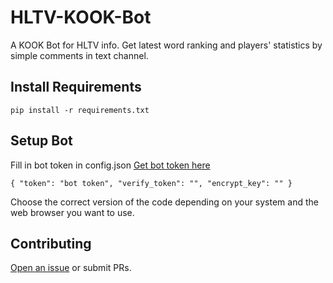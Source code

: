 # HLTV-KOOK-Bot

A KOOK Bot for HLTV info. Get latest word ranking and players' statistics by simple comments in text channel.

## Install Requirements

```
pip install -r requirements.txt
```

## Setup Bot

Fill in bot token in config.json
[Get bot token here](https://developer.kookapp.cn/app/index)
```
{ "token": "bot token", "verify_token": "", "encrypt_key": "" }
```
Choose the correct version of the code depending on your system and the web browser you want to use.

## Contributing

[Open an issue](https://github.com/OOOOMGOSH/HLTV-KOOK-Botissues/new) or submit PRs.
